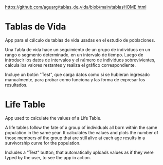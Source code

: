 https://github.com/aguarg/tablas_de_vida/blob/main/tablasHOME.html

# Tablas de Vida
App para el cálculo de tablas de vida usadas en el estudio de poblaciones.

Una Tabla de vida hace un seguimiento de un grupo de individuos en un rango o segmento determinado, en un intervalo de tiempo.
Luego de introducir los datos de intervalos y el número de individuos sobrevivientes, calcula los valores restantes y realiza el gráfico correspondiente.

Incluye un botón "Test", que carga datos como si se hubieran ingresado manualmente, para probar como funciona y las forma de expresar los resultados.


# Life Table
App used to calculate the values of a Life Table.

A life tables follow the fate of a group of individuals all born within the same population in the same year. It calculates the values and plots the number of those members of the group that are still alive at each age results in a survivorship curve for the population.

Includes a "Test" button, that automatically uploads values as if they were typed by the user, to see the app in action.


